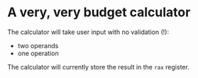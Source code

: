 # A very, very budget calculator

The calculator will take user input with no validation (!):
- two operands
- one operation

The calculator will currently store the result in the `rax` register.